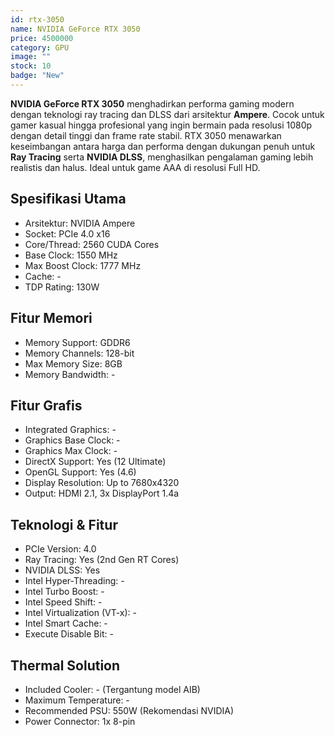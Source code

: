 ```yaml
---
id: rtx-3050
name: NVIDIA GeForce RTX 3050
price: 4500000
category: GPU
image: ""
stock: 10
badge: "New"
---
```


**NVIDIA GeForce RTX 3050** menghadirkan performa gaming modern dengan teknologi ray tracing dan DLSS dari arsitektur **Ampere**. Cocok untuk gamer kasual hingga profesional yang ingin bermain pada resolusi 1080p dengan detail tinggi dan frame rate stabil. RTX 3050 menawarkan keseimbangan antara harga dan performa dengan dukungan penuh untuk **Ray Tracing** serta **NVIDIA DLSS**, menghasilkan pengalaman gaming lebih realistis dan halus. Ideal untuk game AAA di resolusi Full HD.

## Spesifikasi Utama

- Arsitektur: NVIDIA Ampere
- Socket: PCIe 4.0 x16
- Core/Thread: 2560 CUDA Cores
- Base Clock: 1550 MHz
- Max Boost Clock: 1777 MHz
- Cache: -
- TDP Rating: 130W

## Fitur Memori

- Memory Support: GDDR6
- Memory Channels: 128-bit
- Max Memory Size: 8GB
- Memory Bandwidth: -

## Fitur Grafis

- Integrated Graphics: -
- Graphics Base Clock: -
- Graphics Max Clock: -
- DirectX Support: Yes (12 Ultimate)
- OpenGL Support: Yes (4.6)
- Display Resolution: Up to 7680x4320
- Output: HDMI 2.1, 3x DisplayPort 1.4a

## Teknologi & Fitur

- PCIe Version: 4.0
- Ray Tracing: Yes (2nd Gen RT Cores)
- NVIDIA DLSS: Yes
- Intel Hyper-Threading: -
- Intel Turbo Boost: -
- Intel Speed Shift: -
- Intel Virtualization (VT-x): -
- Intel Smart Cache: -
- Execute Disable Bit: -

## Thermal Solution

- Included Cooler: - (Tergantung model AIB)
- Maximum Temperature: -
- Recommended PSU: 550W (Rekomendasi NVIDIA)
- Power Connector: 1x 8-pin
